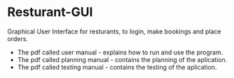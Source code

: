 # Resturant-GUI
 Graphical User Interface for resturants, to login, make bookings and place orders.

* The pdf called user manual - explains how to run and use the program.
* The pdf called planning manual - contains the planning of the aplication.
* The pdf called testing manual - contains the testing of the aplication.
